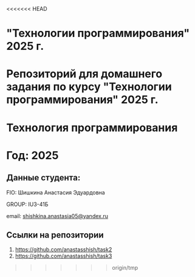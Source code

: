 <<<<<<< HEAD
# "Технологии программирования" 2025 г.
Репозиторий для домашнего задания по курсу "Технологии программирования" 2025 г.
=======
# Технология программирования
# Год: 2025

## Данные студента:

FIO: Шишкина Анастасия Эдуардовна

GROUP: IU3-41Б

email: shishkina.anastasia05@yandex.ru

## Ссылки на репозитории

1. https://github.com/anastasshish/task2
2. https://github.com/anastasshish/task3
>>>>>>> origin/tmp
